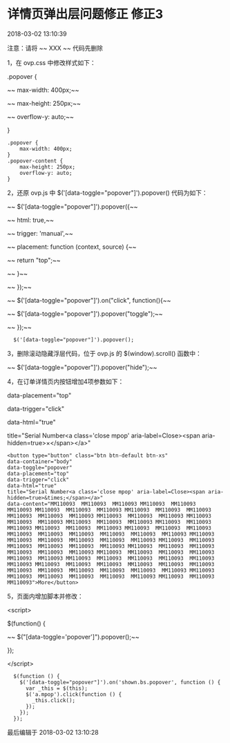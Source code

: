# 详情页弹出层问题修正 修正3

2018-03-02 13:10:39

注意：请将 ~~ XXX ~~ 代码先删除

1，在 ovp.css 中修改样式如下：

.popover {

~~    max-width: 400px;~~

~~    max-height: 250px;~~

~~    overflow-y: auto;~~

}

```
.popover {
    max-width: 400px;
}
.popover-content {
    max-height: 250px;
    overflow-y: auto;
}
```

2，还原 ovp.js 中 $\('\[data-toggle="popover"\]'\).popover\(\) 代码为如下：

~~ $\('\[data-toggle="popover"\]'\).popover\({~~

~~        html: true,~~

~~        trigger: 'manual',~~

~~        placement: function \(context, source\) {~~

~~            return "top";~~

~~        }~~

~~  }\);~~

~~ $\('\[data-toggle="popover"\]'\).on\("click", function\(\){~~

~~    $\('\[data-toggle="popover"\]'\).popover\("toggle"\);~~

~~  }\);~~

```
  $('[data-toggle="popover"]').popover();
```

3，删除滚动隐藏浮层代码，位于 ovp.js 的 $\(window\).scroll\(\) 函数中：

~~ $\('\[data-toggle="popover"\]'\).popover\("hide"\);~~

4，在订单详情页内按钮增加4项参数如下：

data-placement="top"

data-trigger="click"

data-html="true"

title="Serial Number&lt;a class='close mpop' aria-label=Close&gt;&lt;span aria-hidden=true&gt;×&lt;/span&gt;&lt;/a&gt;"

```
<button type="button" class="btn btn-default btn-xs" 
data-container="body" 
data-toggle="popover" 
data-placement="top" 
data-trigger="click" 
data-html="true" 
title="Serial Number<a class='close mpop' aria-label=Close><span aria-hidden=true>&times;</span></a>" 
data-content="MM110093  MM110093  MM110093 MM110093  MM110093  MM110093 MM110093  MM110093  MM110093 MM110093  MM110093  MM110093 MM110093  MM110093  MM110093 MM110093  MM110093  MM110093 MM110093  MM110093  MM110093 MM110093  MM110093  MM110093 MM110093  MM110093  MM110093 MM110093  MM110093  MM110093 MM110093  MM110093  MM110093 MM110093  MM110093  MM110093  MM110093  MM110093  MM110093 MM110093  MM110093  MM110093  MM110093  MM110093  MM110093 MM110093  MM110093  MM110093  MM110093  MM110093  MM110093 MM110093  MM110093  MM110093  MM110093  MM110093  MM110093 MM110093  MM110093  MM110093  MM110093  MM110093  MM110093 MM110093  MM110093  MM110093  MM110093  MM110093  MM110093 MM110093  MM110093  MM110093  MM110093  MM110093  MM110093 MM110093  MM110093  MM110093  MM110093  MM110093  MM110093 MM110093  MM110093  MM110093  MM110093  MM110093  MM110093 MM110093  MM110093  MM110093">More</button>
```

5，页面内增加脚本并修改：

&lt;script&gt;

$\(function\(\) {

~~       $\("\[data-toggle='popover'\]"\).popover\(\);~~

}\);

&lt;/script&gt;

```
  $(function () {
    $('[data-toggle="popover"]').on('shown.bs.popover', function () {
      var _this = $(this);
      $('a.mpop').click(function () {
        _this.click();
      });
    });
  });
```

最后编辑于 2018-03-02 13:10:28

